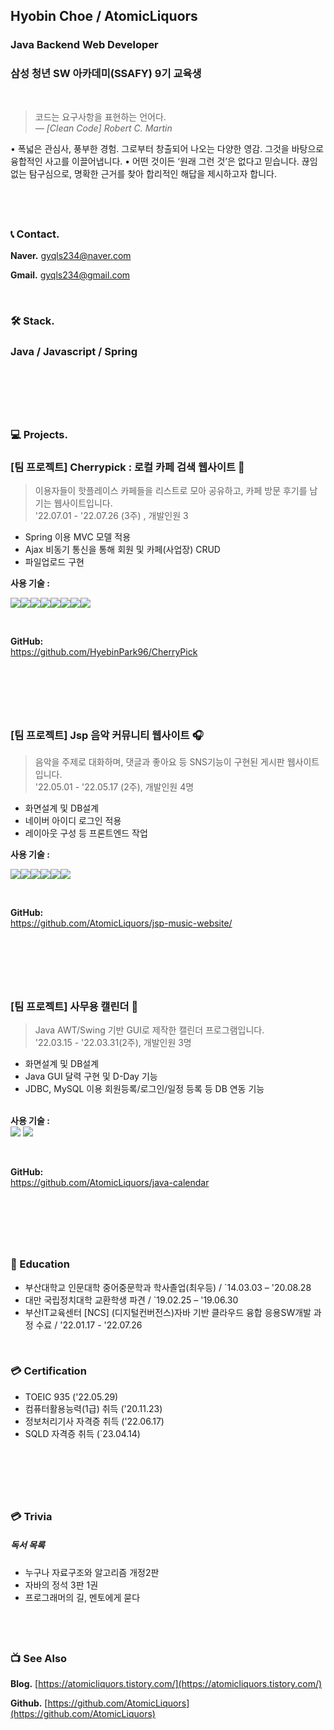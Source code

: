 ## Hyobin Choe / AtomicLiquors
### Java Backend Web Developer
### 삼성 청년 SW 아카데미(SSAFY) 9기 교육생
&nbsp;  
> 코드는 요구사항을 표현하는 언어다.  
 *— [Clean Code] Robert C. Martin*
&nbsp;  
<!--모델 : https://roseline.oopy.io/resume-->
<!--
[구] 부산대학교 중어중문학과 최우등 졸업생
[구] 
[현] 삼성 청년 SW 아카데미 SSAFY 전공자 분반 최우수 교육생까지
세계와 세계 간의 장벽을 허무는 것.
• 새로운 사람들과 대화하며, 새로운 세상을 보는 것, 언어를 배우는 이유입니다. 
    인간 대 컴퓨터의 대화, 그리고 0과 1의 세계를 탐구하는 것, 
    프로그래밍 언어가 가진 최고의 매력입니다.
• 어떤 것이든 ‘원래 그런 것’은 없다고 믿습니다. 
     끊임없는 탐구심으로, 명확한 근거를 찾아 합리적인 해답을 제시하고자 합니다.
• 해외의 기술 자료들을 빠르게 습득할 수 있는 어학 실력을 갖추었습니다. 
                                             Leetcode와 Codeforce 문제를 번역기 없이 풀 수 있으며, 
                                             개발을 주제로 ChatGPT와 영어로 1시간 동안 마라톤 회의를 할 수 있습니다.
 그 모든 것을 관통하는 코드의 힘에 이끌려 개발자가 되었습니다.
다양한 영감을 받고 융합적인 사고
-->
• 폭넓은 관심사, 풍부한 경험. 그로부터 창출되어 나오는 다양한 영감. 그것을 바탕으로 융합적인 사고를 이끌어냅니다.
• 어떤 것이든 ‘원래 그런 것’은 없다고 믿습니다. 
     끊임없는 탐구심으로, 명확한 근거를 찾아 합리적인 해답을 제시하고자 합니다.

&nbsp;  
---



### 📞 Contact.
**Naver.** gyqls234@naver.com      

**Gmail.** gyqls234@gmail.com   

&nbsp;

    


### 🛠️ Stack.  

### Java / Javascript / Spring
<!--
(Java를 메인으로 하고, 공고를 보고 필요한 스택만 표시해서 제출.)



<div style="display: flex;">
<img src="https://img.shields.io/badge/html5-E34F26?style=for-the-badge&logo=html5&logoColor=white"> 
<img src="https://img.shields.io/badge/css-1572B6?style=for-the-badge&logo=css3&logoColor=white"> 
<img src="https://img.shields.io/badge/javascript-F7DF1E?style=for-the-badge&logo=javascript&logoColor=black"> 
<img src="https://img.shields.io/badge/bootstrap-7952B3?style=for-the-badge&logo=bootstrap&logoColor=white">
<img src="https://img.shields.io/badge/jquery-0769AD?style=for-the-badge&logo=jquery&logoColor=white">
</div>

  

<div style="display: flex;">
<img src="https://img.shields.io/badge/mysql-4479A1?style=for-the-badge&logo=mysql&logoColor=white"> 
 
  <img src="https://img.shields.io/badge/spring-6DB33F?style=for-the-badge&logo=spring&logoColor=white"> 
  <img src="https://img.shields.io/badge/apache tomcat-F8DC75?style=for-the-badge&logo=apachetomcat&logoColor=white">
  <br>
  
  <img src="https://img.shields.io/badge/github-181717?style=for-the-badge&logo=github&logoColor=white">
  <img src="https://img.shields.io/badge/git-F05032?style=for-the-badge&logo=git&logoColor=white">
  <img src="https://img.shields.io/badge/fontawesome-339AF0?style=for-the-badge&logo=fontawesome&logoColor=white">
  </div>
-->
&nbsp;
---
&nbsp;
### 💻 Projects.

### [팀 프로젝트] Cherrypick : 로컬 카페 검색 웹사이트 :cherries: 
> 이용자들이 핫플레이스 카페들을 리스트로 모아 공유하고, 카페 방문 후기를 남기는 웹사이트입니다.  
'22.07.01 - '22.07.26 (3주) , 개발인원 3  

- Spring 이용 MVC 모델 적용  
- Ajax 비동기 통신을 통해 회원 및 카페(사업장) CRUD
- 파일업로드 구현

**사용 기술 :**
<div style="display: flex;">
    <img src="https://img.shields.io/badge/java-edeae8?style=for-the-badge&logo=Java&logoColor=black">
    <img src="https://img.shields.io/badge/spring-edeae8?style=for-the-badge&logo=Java&logoColor=black">
    <img src="https://img.shields.io/badge/html-edeae8?style=for-the-badge&logo=Java&logoColor=black">
    <img src="https://img.shields.io/badge/css-edeae8?style=for-the-badge&logo=Java&logoColor=black">
    <img src="https://img.shields.io/badge/javascript-edeae8?style=for-the-badge&logo=Java&logoColor=black">
    <img src="https://img.shields.io/badge/thymeleaf-edeae8?style=for-the-badge&logo=Java&logoColor=black">
    <img src="https://img.shields.io/badge/mysql-edeae8?style=for-the-badge&logo=Java&logoColor=black">
    <img src="https://img.shields.io/badge/mybatis-edeae8?style=for-the-badge&logo=Java&logoColor=black">
</div>

&nbsp;

**GitHub:**  
https://github.com/HyebinPark96/CherryPick  

  
&nbsp;  
---
&nbsp;      

### [팀 프로젝트] Jsp 음악 커뮤니티 웹사이트 :headphones:
> 음악을 주제로 대화하며, 댓글과 좋아요 등 SNS기능이 구현된 게시판 웹사이트입니다.  
'22.05.01 - '22.05.17 (2주), 개발인원 4명
  &nbsp;  

- 화면설계 및 DB설계  
- 네이버 아이디 로그인 적용
- 레이아웃 구성 등 프론트엔드 작업

**사용 기술 :**
<div style="display: flex;">
    <img src="https://img.shields.io/badge/java-edeae8?style=for-the-badge&logo=Java&logoColor=black">
    <img src="https://img.shields.io/badge/jsp-edeae8?style=for-the-badge&logo=Java&logoColor=black">
    <img src="https://img.shields.io/badge/html-edeae8?style=for-the-badge&logo=Java&logoColor=black">
    <img src="https://img.shields.io/badge/css-edeae8?style=for-the-badge&logo=Java&logoColor=black">
    <img src="https://img.shields.io/badge/javascript-edeae8?style=for-the-badge&logo=Java&logoColor=black">
    <img src="https://img.shields.io/badge/mysql-edeae8?style=for-the-badge&logo=Java&logoColor=black">
</div>

&nbsp;

**GitHub:**   
https://github.com/AtomicLiquors/jsp-music-website/

&nbsp;  
---
&nbsp;    

### [팀 프로젝트] 사무용 캘린더 :calendar:
> Java AWT/Swing 기반 GUI로 제작한 캘린더 프로그램입니다.  
'22.03.15 - '22.03.31(2주), 개발인원 3명  
- 화면설계 및 DB설계 
- Java GUI 달력 구현 및 D-Day 기능
- JDBC, MySQL 이용 회원등록/로그인/일정 등록 등 DB 연동 기능

&nbsp;  
**사용 기술 :**  
<img src="https://img.shields.io/badge/java-edeae8?style=for-the-badge&logo=Java&logoColor=black">
<img src="https://img.shields.io/badge/mysql-edeae8?style=for-the-badge&logo=Java&logoColor=black">

&nbsp;

**GitHub:**   
https://github.com/AtomicLiquors/java-calendar


&nbsp;  
---

&nbsp;  

### 📙 Education
- 부산대학교 인문대학 중어중문학과 학사졸업(최우등)  / `14.03.03 – '20.08.28
- 대만 국립정치대학 교환학생 파견  / `19.02.25 – '19.06.30
- 부산IT교육센터 [NCS] (디지털컨버전스)자바 기반 클라우드 융합 응용SW개발 과정 수료  / '22.01.17 - '22.07.26

&nbsp;  

### 💳 Certification
- TOEIC 935 ('22.05.29)
- 컴퓨터활용능력(1급) 취득 ('20.11.23)
- 정보처리기사 자격증 취득 ('22.06.17)
- SQLD 자격증 취득 (`23.04.14)

&nbsp;  
---

&nbsp;  

### 💳 Trivia
##### 독서 목록
- 누구나 자료구조와 알고리즘 개정2판
- 자바의 정석 3판 1권
- 프로그래머의 길, 멘토에게 묻다  

&nbsp;  
---


### 📺 See Also

**Blog.** [https://atomicliquors.tistory.com/](https://atomicliquors.tistory.com/)

**Github.**  [https://github.com/AtomicLiquors](https://github.com/AtomicLiquors)



<!--========================================-->

<!-- Project REadme로.
**역할 분담**  
김서하  
● DB 설계 및 클라우드 DB 관리  
● Kakaomap api로 지도 데이터 적용  
● Ajax 비동기 통신 활용한 카페 , 북마크 crud   

박혜빈  
● 개발환경 구축 및 형상관리  
● Spring Security 적용 권한 및 인증 설정 / Bcrypt 로 패스워드 해싱  
● HttpSession로 유저 정보 관리  
● SmartEditor 리뷰 작성 및 게시판 구현  
● jQuery / Ajax / Jackson 라이브러리 사용으로 JSON 데이터 변환 및 비동기 통신  
● RESTful API 설계  
● ErrorController 인터페이스 구현으로 에러페이지 커스터마이징  
● MyBatis 동적 쿼리 사용으로 분기처리  
  
최효빈  
● 프론트엔드 : css 디자인 및 js/jquery 이용 동적 엘리먼트 제어  
● 파일업로드 구현 및 Drag & Drop 방식과 이미지 미리보기 구현  
● Ajax 비동기 통신을 통한 카페(사업장) 등록 및 수정 구현  -->
